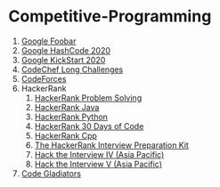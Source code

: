 # Competitive-Programming

1. [Google Foobar](https://github.com/OjasviChauhan/Google-Foobar)
2. [Google HashCode 2020](https://github.com/OjasviChauhan/Google-Coding-Competitions/tree/master/Hash%20Code%202020)
3. [Google KickStart 2020](https://github.com/OjasviChauhan/Google-Coding-Competitions/tree/master/Kickstart%202020)
4. [CodeChef Long Challenges](https://github.com/OjasviChauhan/CodeChef-Problems)
5. [CodeForces](https://github.com/OjasviChauhan/Competitive-Programming/tree/master/CodeForces)
6. HackerRank
    1. [HackerRank Problem Solving](https://github.com/OjasviChauhan/HackerRank-ProblemSolving)
    2. [HackerRank Java](https://github.com/OjasviChauhan/HackerRank-Java)
    3. [HackerRank Python](https://github.com/OjasviChauhan/HackerRank-Python)
    4. [HackerRank 30 Days of Code](https://github.com/OjasviChauhan/HackerRank-30-Days-of-Code)
    5. [HackerRank Cpp](https://github.com/OjasviChauhan/HackerRank-Cpp)
    6. [The HackerRank Interview Preparation Kit](https://github.com/OjasviChauhan/HackerRank-ProblemSolving/tree/master/Interview%20Preparation%20Kit)
    7. [Hack the Interview IV (Asia Pacific)](https://github.com/OjasviChauhan/Competitive-Programming/tree/master/Hack%20the%20Interview%20IV%20(Asia%20Pacific))
    8. [Hack the Interview V (Asia Pacific)](https://github.com/OjasviChauhan/Competitive-Programming/tree/master/Hack%20the%20Interview%20V%20(Asia%20Pacific))
7. [Code Gladiators](https://github.com/OjasviChauhan/Competitive-Programming/tree/master/Code%20Gladiators)
